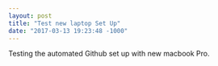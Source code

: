 ```yaml
---
layout: post
title: "Test new laptop Set Up"
date: "2017-03-13 19:23:48 -1000"
---
```

Testing the automated Github set up with new macbook Pro.
